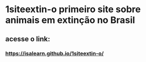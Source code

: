 # 1siteextin-o primeiro site sobre animais em extinção no Brasil
## acesse o link:
###  https://isalearn.github.io/1siteextin-o/
